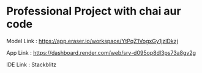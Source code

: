 # Professional Project with chai aur code
Model Link : https://app.eraser.io/workspace/YtPqZ1VogxGy1jzIDkzj

App Link : https://dashboard.render.com/web/srv-d095op8dl3ps73a8gv2g

IDE Link : Stackblitz

